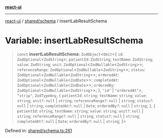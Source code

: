 [**react-ui**](../../../README.md)

***

[react-ui](../../../README.md) / [shared/schema](../README.md) / insertLabResultSchema

# Variable: insertLabResultSchema

> `const` **insertLabResultSchema**: `ZodObject`\<`Omit`\<\{ `id`: `ZodOptional`\<`ZodString`\>; `patientId`: `ZodString`; `testName`: `ZodString`; `value`: `ZodString`; `unit`: `ZodOptional`\<`ZodNullable`\<`ZodString`\>\>; `referenceRange`: `ZodOptional`\<`ZodNullable`\<`ZodString`\>\>; `status`: `ZodOptional`\<`ZodNullable`\<`ZodString`\>\>; `orderedAt`: `ZodOptional`\<`ZodNullable`\<`ZodDate`\>\>; `completedAt`: `ZodOptional`\<`ZodNullable`\<`ZodDate`\>\>; `orderedBy`: `ZodOptional`\<`ZodNullable`\<`ZodString`\>\>; \}, `"id"` \| `"orderedAt"`\>, `"strip"`, `ZodTypeAny`, \{ `patientId`: `string`; `testName`: `string`; `value`: `string`; `unit?`: `null` \| `string`; `referenceRange?`: `null` \| `string`; `status?`: `null` \| `string`; `completedAt?`: `null` \| `Date`; `orderedBy?`: `null` \| `string`; \}, \{ `patientId`: `string`; `testName`: `string`; `value`: `string`; `unit?`: `null` \| `string`; `referenceRange?`: `null` \| `string`; `status?`: `null` \| `string`; `completedAt?`: `null` \| `Date`; `orderedBy?`: `null` \| `string`; \}\>

Defined in: [shared/schema.ts:261](https://github.com/UWA-CITS5206-DMR/react-ui/blob/7050e78c07ed514b5a3e8c4228a2104c7641f592/shared/schema.ts#L261)
